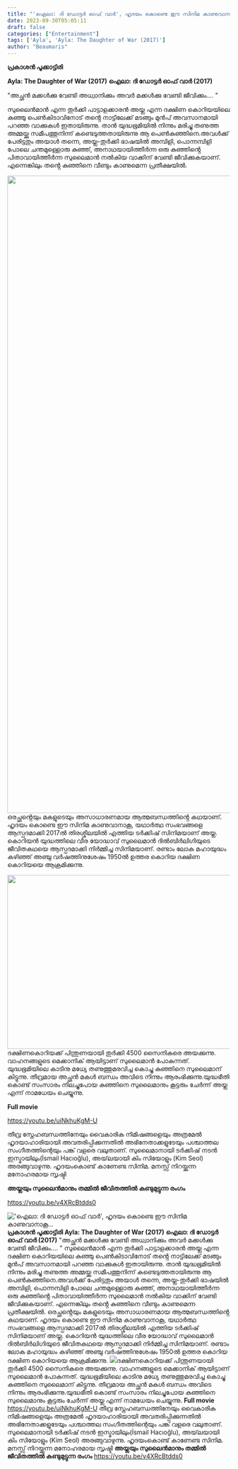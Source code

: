 ```yaml
---
title: "'ഐലാ: ദി ഡോട്ടർ ഓഫ് വാർ', ഹൃദയം കൊണ്ടെ ഈ സിനിമ കാണുവാനാകൂ..."
date: 2023-09-30T05:05:11
draft: false
categories: ["Entertainment"]
tags: ['Ayla', 'Ayla: The Daughter of War (2017)']
author: "Beaumaris"
---
```


<strong>പ്രകാശൻ പൂക്കാട്ടിരി </strong>

<strong>Ayla: The Daughter of War (2017)</strong>
<strong>ഐലാ: ദി ഡോട്ടർ ഓഫ് വാർ (2017)</strong>

"അച്ഛൻ മക്കൾക്കു വേണ്ടി അധ്വാനിക്കും
അവർ മക്കൾക്കു വേണ്ടി ജീവിക്കും.... "

സുലൈൻമാൻ എന്ന തുർക്കി പാട്ടാളക്കാരൻ അയ്ല എന്ന ദക്ഷിണ കൊറിയയിലെ കുഞ്ഞു പെൺകിടാവിനോട് തൻ്റെ നാട്ടിലേക്ക് മടങ്ങും മുൻപ് അവസാനമായി പറഞ്ഞ വാക്കുകൾ ഇതായിരുന്നു. താൻ യുദ്ധഭൂമിയിൽ നിന്നും മരിച്ചു തണുത്ത അമ്മയ്ക്കു സമീപത്തുനിന്ന് കണ്ടെടുത്തതായിരുന്നു ആ പെൺകുഞ്ഞിനെ.അവൾക്ക് പേരിട്ടതും അയാൾ തന്നെ, അയ്ല-തുർക്കി ഭാഷയിൽ അമ്പിളി, പൊന്നമ്പിളി പോലെ ചന്തമുള്ളൊരു കുഞ്ഞ്, അനാഥയായിത്തീർന്ന ഒരു കുഞ്ഞിൻ്റെ പിതാവായിത്തീർന്ന സുലൈമാൻ നൽകിയ വാക്കിന് വേണ്ടി ജീവിക്കുകയാണ്. എന്നെങ്കിലും തൻ്റെ കുഞ്ഞിനെ വീണ്ടും കാണുമെന്ന പ്രതീക്ഷയിൽ.

<img class="size-full wp-image-422719 aligncenter" src="https://cdn.boolokam.com/articles/2023/09/ddddff.jpg" alt="" width="960" height="1440" />ഒരച്ഛൻ്റെയും മകളുടെയും അസാധാരണമായ ആത്മബന്ധത്തിൻ്റെ കഥയാണ്. ഹൃദയം കൊണ്ടെ ഈ സിനിമ കാണുവാനാകൂ, യഥാർത്ഥ സംഭവങ്ങളെ ആസ്പദമാക്കി 2017ൽ തിരശ്ശീലയിൽ എത്തിയ ടർക്കിഷ് സിനിമയാണ് അയ്ല. കൊറിയൻ യുദ്ധത്തിലെ വീര യോദ്ധാവ് സുലൈമാൻ ദിൽബിർലിഗിയുടെ ജീവിതകഥയെ ആസ്പദമാക്കി നിർമ്മിച്ച സിനിമയാണ്. രണ്ടാം ലോക മഹായുദ്ധം കഴിഞ്ഞ് അഞ്ചു വർഷത്തിനുശേഷം 1950ൽ ഉത്തര കൊറിയ ദക്ഷിണ കൊറിയയെ ആക്രമിക്കുന്നു.

<img class="size-full wp-image-422720 aligncenter" src="https://cdn.boolokam.com/articles/2023/09/wff.jpg" alt="" width="700" height="393" />ദക്ഷിണകൊറിയക്ക് പിന്തുണയായി തുർക്കി 4500 സൈനികരെ അയക്കുന്നു. വാഹനങ്ങളുടെ മെക്കാനിക് ആയിട്ടാണ് സുലൈമാൻ പോകുന്നത്. യുദ്ധഭൂമിയിലെ കാടിനു മധ്യേ തണുത്തുമരവിച്ച കൊച്ചു കുഞ്ഞിനെ സുലൈമാന് കിട്ടുന്നു. തീവ്രമായ അച്ഛൻ മകൾ ബന്ധം അവിടെ നിന്നും ആരംഭിക്കുന്നു.യുദ്ധഭീതി കൊണ്ട് സംസാരം നിലച്ചുപോയ കുഞ്ഞിനെ സുലൈമാനും കൂട്ടരും ചേർന്ന് അയ്ല എന്ന് നാമധേയം ചെയ്യുന്നു.

<strong>Full movie </strong>

https://youtu.be/uiNkhuKgM-U

തീവ്ര സ്നേഹബന്ധത്തിനേയും വൈകാരിക നിമിഷങ്ങളെയും അത്രമേൽ ഹൃദയാഹാരിയായി അവതരിപ്പിക്കുന്നതിൽ അഭിനേതാക്കളുടേയും പശ്ചാത്തല സംഗീതത്തിന്റെയും പങ്ക് വളരെ വലുതാണ്. സുലൈമാനായി ടർക്കിഷ് നടൻ ഇസ്മായിലും(İsmail Hacıoğlu), അയ്‌ലയായി കിം സിയോളും (Kim Seol) അരങ്ങുവാഴുന്നു. ഹൃദയംകൊണ്ട് കാണേണ്ട സിനിമ. മനസ്സ് നിറയ്ക്കുന്ന മനോഹരമായ സൃഷ്ടി

<strong>അയ്ലയും സുലൈൻമാനും തമ്മിൽ ജീവിതത്തിൽ കണ്ടുമുട്ടുന്ന രംഗം</strong>

https://youtu.be/v4XRcBtdds0


!['ഐലാ: ദി ഡോട്ടർ ഓഫ് വാർ', ഹൃദയം കൊണ്ടെ ഈ സിനിമ കാണുവാനാകൂ...](https://cdn.boolokam.com/articles/2023/09/ddddff.jpg)**പ്രകാശൻ പൂക്കാട്ടിരി** **Ayla: The Daughter of War (2017)** **ഐലാ: ദി ഡോട്ടർ ഓഫ് വാർ (2017)** "അച്ഛൻ മക്കൾക്കു വേണ്ടി അധ്വാനിക്കും അവർ മക്കൾക്കു വേണ്ടി ജീവിക്കും.... " സുലൈൻമാൻ എന്ന തുർക്കി പാട്ടാളക്കാരൻ അയ്ല എന്ന ദക്ഷിണ കൊറിയയിലെ കുഞ്ഞു പെൺകിടാവിനോട് തൻ്റെ നാട്ടിലേക്ക് മടങ്ങും മുൻപ് അവസാനമായി പറഞ്ഞ വാക്കുകൾ ഇതായിരുന്നു. താൻ യുദ്ധഭൂമിയിൽ നിന്നും മരിച്ചു തണുത്ത അമ്മയ്ക്കു സമീപത്തുനിന്ന് കണ്ടെടുത്തതായിരുന്നു ആ പെൺകുഞ്ഞിനെ.അവൾക്ക് പേരിട്ടതും അയാൾ തന്നെ, അയ്ല-തുർക്കി ഭാഷയിൽ അമ്പിളി, പൊന്നമ്പിളി പോലെ ചന്തമുള്ളൊരു കുഞ്ഞ്, അനാഥയായിത്തീർന്ന ഒരു കുഞ്ഞിൻ്റെ പിതാവായിത്തീർന്ന സുലൈമാൻ നൽകിയ വാക്കിന് വേണ്ടി ജീവിക്കുകയാണ്. എന്നെങ്കിലും തൻ്റെ കുഞ്ഞിനെ വീണ്ടും കാണുമെന്ന പ്രതീക്ഷയിൽ. ഒരച്ഛൻ്റെയും മകളുടെയും അസാധാരണമായ ആത്മബന്ധത്തിൻ്റെ കഥയാണ്. ഹൃദയം കൊണ്ടെ ഈ സിനിമ കാണുവാനാകൂ, യഥാർത്ഥ സംഭവങ്ങളെ ആസ്പദമാക്കി 2017ൽ തിരശ്ശീലയിൽ എത്തിയ ടർക്കിഷ് സിനിമയാണ് അയ്ല. കൊറിയൻ യുദ്ധത്തിലെ വീര യോദ്ധാവ് സുലൈമാൻ ദിൽബിർലിഗിയുടെ ജീവിതകഥയെ ആസ്പദമാക്കി നിർമ്മിച്ച സിനിമയാണ്. രണ്ടാം ലോക മഹായുദ്ധം കഴിഞ്ഞ് അഞ്ചു വർഷത്തിനുശേഷം 1950ൽ ഉത്തര കൊറിയ ദക്ഷിണ കൊറിയയെ ആക്രമിക്കുന്നു. ![](https://cdn.boolokam.com/articles/2023/09/wff.jpg)ദക്ഷിണകൊറിയക്ക് പിന്തുണയായി തുർക്കി 4500 സൈനികരെ അയക്കുന്നു. വാഹനങ്ങളുടെ മെക്കാനിക് ആയിട്ടാണ് സുലൈമാൻ പോകുന്നത്. യുദ്ധഭൂമിയിലെ കാടിനു മധ്യേ തണുത്തുമരവിച്ച കൊച്ചു കുഞ്ഞിനെ സുലൈമാന് കിട്ടുന്നു. തീവ്രമായ അച്ഛൻ മകൾ ബന്ധം അവിടെ നിന്നും ആരംഭിക്കുന്നു.യുദ്ധഭീതി കൊണ്ട് സംസാരം നിലച്ചുപോയ കുഞ്ഞിനെ സുലൈമാനും കൂട്ടരും ചേർന്ന് അയ്ല എന്ന് നാമധേയം ചെയ്യുന്നു. **Full movie** https://youtu.be/uiNkhuKgM-U തീവ്ര സ്നേഹബന്ധത്തിനേയും വൈകാരിക നിമിഷങ്ങളെയും അത്രമേൽ ഹൃദയാഹാരിയായി അവതരിപ്പിക്കുന്നതിൽ അഭിനേതാക്കളുടേയും പശ്ചാത്തല സംഗീതത്തിന്റെയും പങ്ക് വളരെ വലുതാണ്. സുലൈമാനായി ടർക്കിഷ് നടൻ ഇസ്മായിലും(İsmail Hacıoğlu), അയ്‌ലയായി കിം സിയോളും (Kim Seol) അരങ്ങുവാഴുന്നു. ഹൃദയംകൊണ്ട് കാണേണ്ട സിനിമ. മനസ്സ് നിറയ്ക്കുന്ന മനോഹരമായ സൃഷ്ടി **അയ്ലയും സുലൈൻമാനും തമ്മിൽ ജീവിതത്തിൽ കണ്ടുമുട്ടുന്ന രംഗം** https://youtu.be/v4XRcBtdds0
